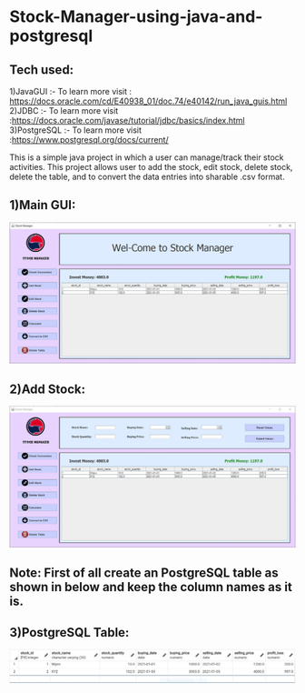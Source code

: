 # Stock-Manager-using-java-and-postgresql

## Tech used: 
1)JavaGUI    :- To learn more visit : https://docs.oracle.com/cd/E40938_01/doc.74/e40142/run_java_guis.html <br/>
2)JDBC       :- To learn more visit :https://docs.oracle.com/javase/tutorial/jdbc/basics/index.html <br/>
3)PostgreSQL :- To learn more visit :https://www.postgresql.org/docs/current/ <br/>

This is a simple java project in which a user can manage/track their stock activities. This project allows user to add the stock, edit stock, delete stock, delete the table, and to convert the data entries into sharable .csv format.

## 1)Main GUI:
![](output/output1.JPG)

## 2)Add Stock:
![](output/output2.JPG)


## Note: First of all create an PostgreSQL table as shown in below and keep the column names as it is.

## 3)PostgreSQL Table:
![](output/output3.JPG)

